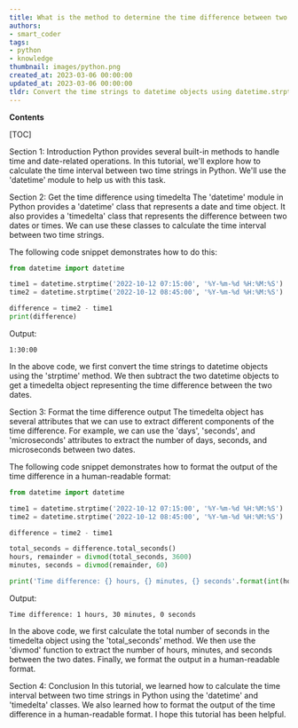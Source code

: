 ```yaml
---
title: What is the method to determine the time difference between two time strings?
authors:
- smart_coder
tags:
- python
- knowledge
thumbnail: images/python.png
created_at: 2023-03-06 00:00:00
updated_at: 2023-03-06 00:00:00
tldr: Convert the time strings to datetime objects using datetime.strptime and then subtract the earlier datetime object from the later datetime object to get the time interval.
---
```


**Contents**

[TOC]

Section 1: Introduction
Python provides several built-in methods to handle time and date-related operations. In this tutorial, we'll explore how to calculate the time interval between two time strings in Python. We'll use the 'datetime' module to help us with this task.

Section 2: Get the time difference using timedelta
The 'datetime' module in Python provides a 'datetime' class that represents a date and time object. It also provides a 'timedelta' class that represents the difference between two dates or times. We can use these classes to calculate the time interval between two time strings.

The following code snippet demonstrates how to do this:

```python
from datetime import datetime

time1 = datetime.strptime('2022-10-12 07:15:00', '%Y-%m-%d %H:%M:%S')
time2 = datetime.strptime('2022-10-12 08:45:00', '%Y-%m-%d %H:%M:%S')

difference = time2 - time1
print(difference)
```

Output:
```
1:30:00
```

In the above code, we first convert the time strings to datetime objects using the 'strptime' method. We then subtract the two datetime objects to get a timedelta object representing the time difference between the two dates.

Section 3: Format the time difference output
The timedelta object has several attributes that we can use to extract different components of the time difference. For example, we can use the 'days', 'seconds', and 'microseconds' attributes to extract the number of days, seconds, and microseconds between two dates. 

The following code snippet demonstrates how to format the output of the time difference in a human-readable format:

```python
from datetime import datetime

time1 = datetime.strptime('2022-10-12 07:15:00', '%Y-%m-%d %H:%M:%S')
time2 = datetime.strptime('2022-10-12 08:45:00', '%Y-%m-%d %H:%M:%S')

difference = time2 - time1

total_seconds = difference.total_seconds()
hours, remainder = divmod(total_seconds, 3600)
minutes, seconds = divmod(remainder, 60)

print('Time difference: {} hours, {} minutes, {} seconds'.format(int(hours), int(minutes), int(seconds)))
```

Output:
```
Time difference: 1 hours, 30 minutes, 0 seconds
```

In the above code, we first calculate the total number of seconds in the timedelta object using the 'total_seconds' method. We then use the 'divmod' function to extract the number of hours, minutes, and seconds between the two dates. Finally, we format the output in a human-readable format.

Section 4: Conclusion
In this tutorial, we learned how to calculate the time interval between two time strings in Python using the 'datetime' and 'timedelta' classes. We also learned how to format the output of the time difference in a human-readable format. I hope this tutorial has been helpful.
